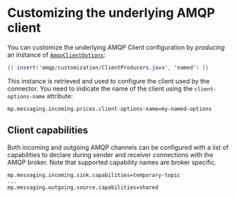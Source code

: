 # Customizing the underlying AMQP client

You can customize the underlying AMQP Client configuration by
*producing* an instance of
[`AmqpClientOptions`](https://vertx.io/docs/apidocs/io/vertx/amqp/AmqpClientOptions.html):

``` java
{{ insert('amqp/customization/ClientProducers.java', 'named') }}
```

This instance is retrieved and used to configure the client used by the
connector. You need to indicate the name of the client using the
`client-options-name` attribute:

```properties
mp.messaging.incoming.prices.client-options-name=my-named-options
```

## Client capabilities

Both incoming and outgoing AMQP channels can be configured with a list
of capabilities to declare during sender and receiver connections with
the AMQP broker. Note that supported capability names are broker
specific.

```properties
mp.messaging.incoming.sink.capabilities=temporary-topic
...
mp.messaging.outgoing.source.capabilities=shared
```
